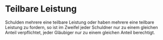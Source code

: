 # Teilbare Leistung

Schulden mehrere eine teilbare Leistung oder haben mehrere eine teilbare Leistung zu fordern, so ist im Zweifel jeder Schuldner nur zu einem gleichen Anteil verpflichtet, jeder Gläubiger nur zu einem gleichen Anteil berechtigt. 

